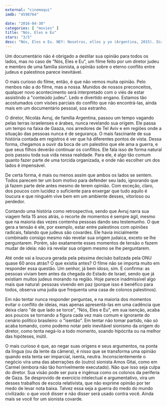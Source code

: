```yaml
---
external: "cinemaqui"
imdb: "4598764"

date: "2016-04-30"
categories: [ "movies" ]
title: "Nós, Eles e Eu"
stars: "3/5"
desc: "Nós, Eles e Eu. NEY: Nosotros, ellos y yo (Argentina, 2015). Dirigido por Nicolás Avruj. Escrito por Nicolás Avruj, Alejandro Dujovne, Andrea Kleinman. Com Nur Al Levi, Frieda Geffner, Abu Harbed, Sebastián Muller, Iosef Shai. Crítica escrita para o site CinemAqui."
---
```

Um documentário não é obrigado a destilar sua opinião para todos os lados, mas no caso de "Nós, Eles e Eu", um filme feito por um diretor judeu e membro de uma família sionista, a opinião sobre o eterno conflito entre judeus e palestinos parece inevitável.

O mais curioso do filme, então, é que não vemos muita opinião. Pelo menbos não a do filme, mas a nossa. Munidos de nossos preconceitos, qualquer novo acontecimento será interpretado com o viés de estar assistindo a "conteúdo judeu". Ledo e divertido engano. Estamos tão acostumados com visões parciais do conflito que não encontrá-las, ainda mais em um documentário pessoal, soa estranho.

O diretor, Nicolás Avruj, de família Argentina, passou um tempo vagando pelas terras israelenses e árabes, nunca revelando sua origem. Ele passa um tempo na faixa de Gaaza, nos arredores de Tel Aviv e em regiões onde a situação das pessoas nunca é de segurança. O mais fascinante de sua história contada em registros é ver que há diferentes pontos de vista. Dessa forma, chegamos a ouvir da boca de um palestino que ele ama a guerra, e que seus filhos deverão continuar os conflitos. Ele fala isso de forma natural pois passou toda sua vida nessa realidade. Para ele, é algo tão comum quanto fazer parte de uma torcida organizada, e onde não escolher um dos lados é impensável.

De certa forma, é mais ou menos assim que ambos os lados se sentem. Todos parecem ter um bom motivo para defender seu lado, ignorando que já fazem parte dele antes mesmo de terem opinião. Com exceção, claro, dos poucos com lucidez o suficiente para enxergar que tudo aquilo é loucura e que ninguém vive bem em um ambiente desses, vitorioso ou perdedor.

Contando uma história como retrospectiva, sendo que Avruj narra sua viagem feita 15 anos atrás, o recorte de momentos é sempre ágil, mesmo que na maioria das vezes contenha pessoas dando seu testemunho. O que gera a tensão é ele, por exemplo, estar entre palestinos com opiniões radicais, falando que judeus são covardes. Ele havia inicialmente combinado consigo mesmo não revelar sua origem judaica, exceto se lhe perguntarem. Porém, são exatamente esses momentos de tensão o fazem mudar de ideia: não irá revelar sua origem mesmo se lhe perguntarem.

Até onde vai a loucura gerada pela péssima decisão balizada pela ONU quase 60 anos atrás? O que existia antes? O filme não se importa muito em responder essa questão. Um senhor, já bem idoso, sim. E confirma: as pessoas viviam bem antes da chegada do Estado de Israel, sendo que já existiam muitos judeus morando na região. Hoje parece inadmissível algo mais que natural: pessoas vivendo em paz (porque isso é benéfico para todos, observa uma judia que frequenta uma casa de colonos palestinos).

Em não tentar nunca responder perguntas, e na maioria dos momentos evitar o conflito de ideias, mas apenas apresentá-las em uma cadência que deixa claro "de que lado se torce", "Nós, Eles e Eu", em sua isenção, acaba aos poucos se tornando a figura cada vez mais comum e ignorante do cenário político brasileiro: o "isentão". Em tentar não tomar partido, não só acaba tomando, como podemo notar pelo inevitável sionismo da origem do diretor, como tenta negá-lo a todo momento, soando hipócrita ou na melhor das hipóteses, inútil.

O mais curioso é que, ao negar suas origens e seus argumentos, na ponta da língua (ou da lente da câmera), é nisso que se transforma uma opinião quando esta tenta ser imparcial, isenta, neutra. Inconscientemente o negócio vira uma das aberrações do (outro) sionista Amos Gitai, como em Carmel (embora não tão horrivelmente executado). Não que isso seja culpa do diretor. Sua visão pode ser pura e ingênua como os colonos da periferia de Gaza. Se desprovido de exercício intelectual e argumentativo, vira um desses trabalhos de escola relativista, que não exprime opinião por ter medo de levar nota baixa. Talvez essa seja a guerra do medo do mundo civilizado: o que você disser e não disser será usado contra você. Ainda mais se você for um sionista covarde.
